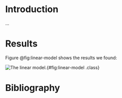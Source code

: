 # Introduction

...

# Results

Figure @fig:linear-model shows the results we found:

![The linear model.](../build/plot.png){#fig:linear-model .class}

# Bibliography
